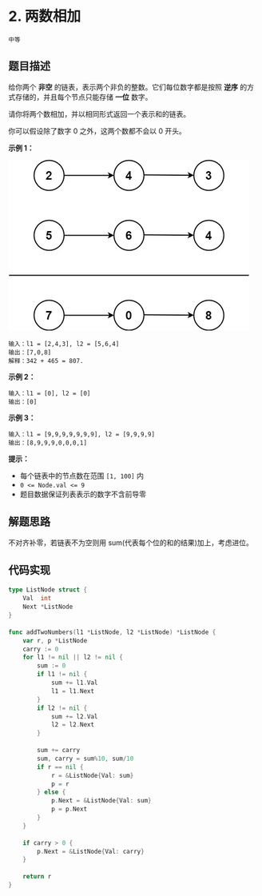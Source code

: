 # 2. 两数相加

`中等`

## 题目描述

给你两个 **非空** 的链表，表示两个非负的整数。它们每位数字都是按照 **逆序** 的方式存储的，并且每个节点只能存储 **一位** 数字。

请你将两个数相加，并以相同形式返回一个表示和的链表。

你可以假设除了数字 0 之外，这两个数都不会以 0 开头。

**示例 1：**

![img](README.assets/addtwonumber1.jpg)

```
输入：l1 = [2,4,3], l2 = [5,6,4]
输出：[7,0,8]
解释：342 + 465 = 807.
```

**示例 2：**

```
输入：l1 = [0], l2 = [0]
输出：[0]
```

**示例 3：**

```
输入：l1 = [9,9,9,9,9,9,9], l2 = [9,9,9,9]
输出：[8,9,9,9,0,0,0,1]
```

**提示：**

- 每个链表中的节点数在范围 `[1, 100]` 内
- `0 <= Node.val <= 9`
- 题目数据保证列表表示的数字不含前导零

## 解题思路

不对齐补零，若链表不为空则用 sum(代表每个位的和的结果)加上，考虑进位。

## 代码实现

```go
type ListNode struct {
	Val  int
	Next *ListNode
}

func addTwoNumbers(l1 *ListNode, l2 *ListNode) *ListNode {
	var r, p *ListNode
	carry := 0
	for l1 != nil || l2 != nil {
		sum := 0
		if l1 != nil {
			sum += l1.Val
			l1 = l1.Next
		}
		if l2 != nil {
			sum += l2.Val
			l2 = l2.Next
		}

		sum += carry
		sum, carry = sum%10, sum/10
		if r == nil {
			r = &ListNode{Val: sum}
			p = r
		} else {
			p.Next = &ListNode{Val: sum}
			p = p.Next
		}
	}

	if carry > 0 {
		p.Next = &ListNode{Val: carry}
	}

	return r
}

```